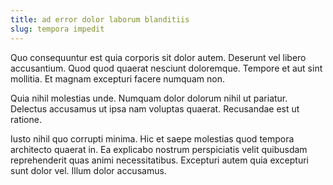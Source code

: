 ```yaml
---
title: ad error dolor laborum blanditiis
slug: tempora impedit
---
```


Quo consequuntur est quia corporis sit dolor autem. Deserunt vel libero accusantium. Quod quod quaerat nesciunt doloremque. Tempore et aut sint mollitia. Et magnam excepturi facere numquam non.

Quia nihil molestias unde. Numquam dolor dolorum nihil ut pariatur. Delectus accusamus ut ipsa nam voluptas quaerat. Recusandae est ut ratione.

Iusto nihil quo corrupti minima. Hic et saepe molestias quod tempora architecto quaerat in. Ea explicabo nostrum perspiciatis velit quibusdam reprehenderit quas animi necessitatibus. Excepturi autem quia excepturi sunt dolor vel. Illum dolor accusamus.
